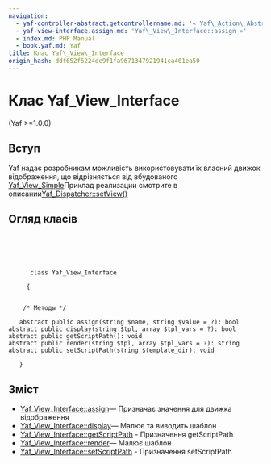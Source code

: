 ```yaml
---
navigation:
  - yaf-controller-abstract.getcontrollername.md: '« Yaf\_Action\_Abstract::getControllerName'
  - yaf-view-interface.assign.md: 'Yaf\_View\_Interface::assign »'
  - index.md: PHP Manual
  - book.yaf.md: Yaf
title: Клас Yaf\_View\_Interface
origin_hash: ddf652f5224dc9f1fa9671347921941ca401ea50
---
```

# Клас Yaf\_View\_Interface

(Yaf >=1.0.0)

## Вступ

Yaf надає розробникам можливість використовувати їх власний движок відображення, що відрізняється від вбудованого [Yaf\_View\_Simple](class.yaf-view-simple.md)Приклад реализации смотрите в описании[Yaf\_Dispatcher::setView()](yaf-dispatcher.setview.md)

## Огляд класів

```classsynopsis


    
    
     
      class Yaf_View_Interface
     
     {
    

    /* Методы */
    
   abstract public assign(string $name, string $value = ?): bool
abstract public display(string $tpl, array $tpl_vars = ?): bool
abstract public getScriptPath(): void
abstract public render(string $tpl, array $tpl_vars = ?): string
abstract public setScriptPath(string $template_dir): void

   }
```

## Зміст

-   [Yaf\_View\_Interface::assign](yaf-view-interface.assign.md)— Призначає значення для движка відображення
-   [Yaf\_View\_Interface::display](yaf-view-interface.display.md)— Малює та виводить шаблон
-   [Yaf\_View\_Interface::getScriptPath](yaf-view-interface.getscriptpath.md) \- Призначення getScriptPath
-   [Yaf\_View\_Interface::render](yaf-view-interface.render.md)— Малює шаблон
-   [Yaf\_View\_Interface::setScriptPath](yaf-view-interface.setscriptpath.md) \- Призначення setScriptPath
